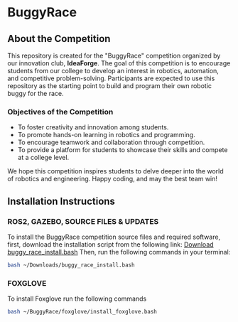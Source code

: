 # BuggyRace

## About the Competition

This repository is created for the "BuggyRace" competition organized by our innovation club, **IdeaForge**. The goal of this competition is to encourage students from our college to develop an interest in robotics, automation, and competitive problem-solving. Participants are expected to use this repository as the starting point to build and program their own robotic buggy for the race.


### Objectives of the Competition

- To foster creativity and innovation among students.
- To promote hands-on learning in robotics and programming.
- To encourage teamwork and collaboration through competition.
- To provide a platform for students to showcase their skills and compete at a college level.

We hope this competition inspires students to delve deeper into the world of robotics and engineering. Happy coding, and may the best team win!


## Installation Instructions

### ROS2, GAZEBO, SOURCE FILES & UPDATES
To install the BuggyRace competition source files and required software, first, download the installation script from the following link: [Download buggy_race_install.bash](https://github.com/SiPAyi/BuggyRace/blob/main/buggy_race_install.bash)
Then, run the following commands in your terminal:

```bash
bash ~/Downloads/buggy_race_install.bash
```

### FOXGLOVE
To install Foxglove run the following commands

```bash
bash ~/BuggyRace/foxglove/install_foxglove.bash
```


